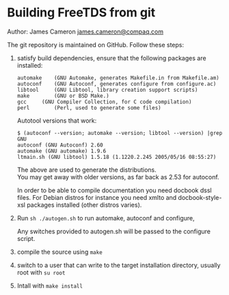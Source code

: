 Building FreeTDS from git
====

Author: James Cameron <james.cameron@compaq.com>

The git repository is maintained on GitHub. Follow these steps:

1. satisfy build dependencies, ensure that the following packages are
   installed:

	```
	automake	(GNU Automake, generates Makefile.in from Makefile.am)
	autoconf	(GNU Autoconf, generates configure from configure.ac)
	libtool		(GNU Libtool, library creation support scripts)
	make		(GNU or BSD Make.)
	gcc		(GNU Compiler Collection, for C code compilation)
	perl		(Perl, used to generate some files)
	```

	Autotool versions that work:
	```	
	$ (autoconf --version; automake --version; libtool --version) |grep GNU
	autoconf (GNU Autoconf) 2.60
	automake (GNU automake) 1.9.6
	ltmain.sh (GNU libtool) 1.5.18 (1.1220.2.245 2005/05/16 08:55:27)
	```
	
	The above are used to generate the distributions.  
	You may get away with older versions, as far back as 2.53 for autoconf.
	
	In order to be able to compile documentation you need docbook dssl
	files. For Debian distros for instance you need xmlto and
	docbook-style-xsl packages installed (other distros varies).

2. Run `sh ./autogen.sh` to run automake, autoconf and configure,

   Any switches provided to autogen.sh will be passed to the configure script.   

3. compile the source using `make`

4. switch to a user that can write to the target installation
   directory, usually root with `su root`

5. Intall with `make install`
